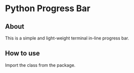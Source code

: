 # Python Progress Bar
## About
This is a simple and light-weight terminal in-line progress bar.
## How to use
Import the class from the package.
